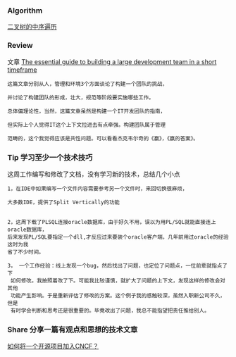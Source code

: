 ### Algorithm
[二叉树的中序遍历](https://leetcode-cn.com/problems/binary-tree-inorder-traversal/)

### Review
文章 [The essential guide to building a large development team in a short timeframe](https://www.future-processing.com/blog/the-essential-guide-to-building-a-large-development-team-in-a-short-timeframe/)

    这篇文章分别从人，管理和环境3个方面谈论了构建一个团队的挑战，

    并讨论了构建团队的形成，壮大，规范等阶段要实施哪些工作。

    总体偏理论性，当然，这篇文章虽然是构建一个IT开发团队的指南，

    但实际上个人觉得IT这个上下文拉进去有点牵强。构建团队属于管理

    范畴的，这个我觉得应该是共性问题。可以看看杰克韦尔奇的《赢》，《赢的答案》。

 
### Tip 学习至少一个技术技巧
这周工作编写和修改了文档，没有学习新的技术，总结几个小点
  
    1，在IDE中如果编写一个文件内容需要参考另一个文件时，来回切换很麻烦，
    
    大多数IDE，提供了Split Vertically的功能
    

    2，这周下载了PLSQL连接oracle数据库，由于好久不用，误以为用PL/SQL就能直接连上oracle数据库，
    后来发现PL/SQL要指定一个dll,才反应过来要装个oracle客户端，几年前用过oracle的经验这时为我
    省了不少时间。

    3， 一个工作经验：线上发现一个bug，然后找出了问题，也定位了问题点，一位前辈就指点了下
     如何修改。我按照着改了下。可能我比较谨慎，就扩大了问题的上下文，发现这样的修改会对其他
     功能产生影响。于是重新评估了修改的方案。这个例子我的感触较深，虽然入职新公司不久，但是
     有时学会判断和思考还是很重要的。毕竟改出了问题，我总不能指望把责任推给别人。
    
      

### Share 分享一篇有观点和思想的技术文章
   [如何将一个开源项目加入CNCF？](https://jimmysong.io/posts/contribute-project-to-cncf/)
